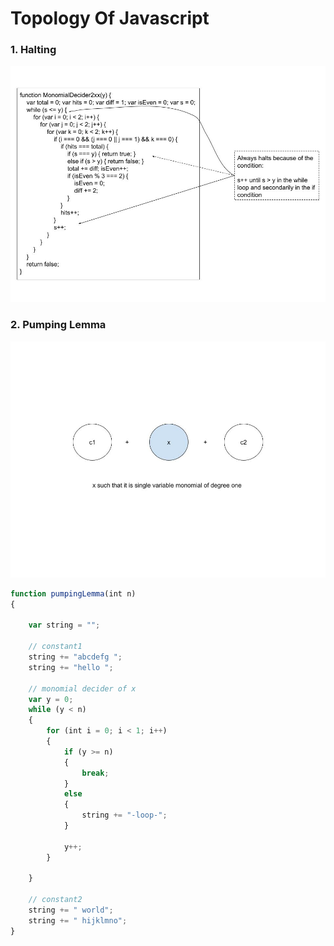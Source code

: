 # Topology Of Javascript

### 1. Halting

![01Halting](Resources/01Halting.jpg)

### 2. Pumping Lemma

![02PumpingLemma](Resources/02PumpingLemma.jpg)

``` js
function pumpingLemma(int n)
{

	var string = "";

	// constant1
	string += "abcdefg ";
	string += "hello ";

	// monomial decider of x
	var y = 0;
	while (y < n)
	{
		for (int i = 0; i < 1; i++)
		{
			if (y >= n)
			{
				break;
			}
			else
			{
				string += "-loop-";
			}

			y++;
		}

	}

	// constant2
	string += " world";
	string += " hijklmno";
}
```
